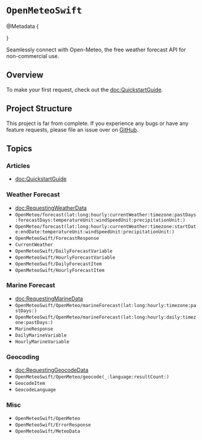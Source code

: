 # ``OpenMeteoSwift``
@Metadata {
    
}

Seamlessly connect with Open-Meteo, the free weather forecast API for non-commercial use.

## Overview
To make your first request, check out the <doc:QuickstartGuide>.

## Project Structure
This project is far from complete. If you experience any bugs or have any feature requests, please file an issue over on [GitHub](https://github.com/LeoSM-07/VercelKit). 

## Topics


### Articles
- <doc:QuickstartGuide>

### Weather Forecast
- <doc:RequestingWeatherData>
- ``OpenMeteo/forecast(lat:long:hourly:currentWeather:timezone:pastDays:forecastDays:temperatureUnit:windSpeedUnit:precipitationUnit:)``
- ``OpenMeteo/forecast(lat:long:hourly:currentWeather:timezone:startDate:endDate:temperatureUnit:windSpeedUnit:precipitationUnit:)``
- ``OpenMeteoSwift/ForecastResponse``
- ``CurrentWeather``
- ``OpenMeteoSwift/DailyForecastVariable``
- ``OpenMeteoSwift/HourlyForecastVariable``
- ``OpenMeteoSwift/DailyForecastItem``
- ``OpenMeteoSwift/HourlyForecastItem``

### Marine Forecast
- <doc:RequestingMarineData>
- ``OpenMeteoSwift/OpenMeteo/marineForecast(lat:long:hourly:timezone:pastDays:)``
- ``OpenMeteoSwift/OpenMeteo/marineForecast(lat:long:hourly:daily:timezone:pastDays:)``
- ``MarineResponse``
- ``DailyMarineVariable``
- ``HourlyMarineVariable``

### Geocoding
- <doc:RequestingGeocodeData>
- ``OpenMeteoSwift/OpenMeteo/geocode(_:language:resultCount:)``
- ``GeocodeItem``
- ``GeocodeLanguage``

### Misc
- ``OpenMeteoSwift/OpenMeteo``
- ``OpenMeteoSwift/ErrorResponse``
- ``OpenMeteoSwift/MeteoData``
